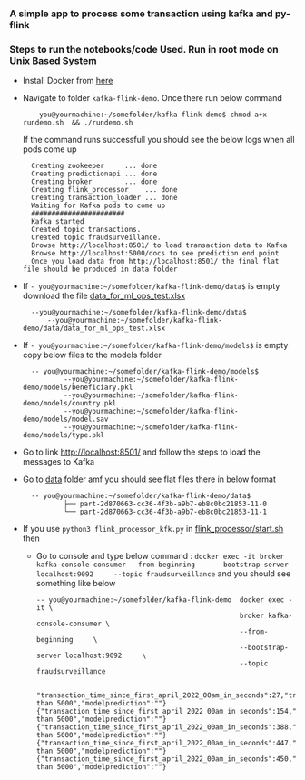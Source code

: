 ### A simple app to process some transaction using kafka and py-flink


### Steps to run the notebooks/code Used. Run in root mode on Unix Based System

- Install Docker from [here](https://docs.docker.com/get-docker/)

- Navigate to folder `kafka-flink-demo`. Once there run below command

        - you@yourmachine:~/somefolder/kafka-flink-demo$ chmod a+x rundemo.sh  && ./rundemo.sh
        
    If the command runs successfull you should see the below logs when all pods come up
    
        Creating zookeeper     ... done
        Creating predictionapi ... done
        Creating broker        ... done
        Creating flink_processor    ... done
        Creating transaction_loader ... done
        Waiting for Kafka pods to come up
        #######################   
        Kafka started
        Created topic transactions.
        Created topic fraudsurveillance.
        Browse http://localhost:8501/ to load transaction data to Kafka
        Browse http://localhost:5000/docs to see prediction end point
        Once you load data from http://localhost:8501/ the final flat file should be produced in data folder

- If `- you@yourmachine:~/somefolder/kafka-flink-demo/data$` is empty download the file [data_for_ml_ops_test.xlsx]()

        --you@yourmachine:~/somefolder/kafka-flink-demo/data$
            --you@yourmachine:~/somefolder/kafka-flink-demo/data/data_for_ml_ops_test.xlsx

- If `- you@yourmachine:~/somefolder/kafka-flink-demo/models$` is empty copy below files to the models folder

        -- you@yourmachine:~/somefolder/kafka-flink-demo/models$
                --you@yourmachine:~/somefolder/kafka-flink-demo/models/beneficiary.pkl
                --you@yourmachine:~/somefolder/kafka-flink-demo/models/country.pkl
                --you@yourmachine:~/somefolder/kafka-flink-demo/models/model.sav
                --you@yourmachine:~/somefolder/kafka-flink-demo/models/type.pkl

- Go to link [http://localhost:8501/](http://localhost:8501/) and follow the steps to load the messages to Kafka

- Go to [data](/data) folder amf you should see flat files there in below format

        -- you@yourmachine:~/somefolder/kafka-flink-demo/data$
                ├── part-2d870663-cc36-4f3b-a9b7-eb8c0bc21853-11-0
                └── part-2d870663-cc36-4f3b-a9b7-eb8c0bc21853-11-1

- If you use `python3 flink_processor_kfk.py` in  [flink_processor/start.sh](/flink_processor/start.sh) then 

  - Go to console and type below  command : `docker exec -it broker kafka-console-consumer --from-beginning     --bootstrap-server localhost:9092     --topic fraudsurveillance` and you should see something like below
        
        -- you@yourmachine:~/somefolder/kafka-flink-demo  docker exec -it \
                                                          broker kafka-console-consumer \
                                                          --from-beginning     \
                                                          --bootstrap-server localhost:9092     \
                                                          --topic fraudsurveillance
    

        "transaction_time_since_first_april_2022_00am_in_seconds":27,"transaction_amount":11.11,"beneficiary":"Mike","type":"credit_card","country":"France","Flag":"Greater than 5000","modelprediction":""}
        {"transaction_time_since_first_april_2022_00am_in_seconds":154,"transaction_amount":11.11,"beneficiary":"BeerFactory","type":"debit_card","country":"France","Flag":"Greater than 5000","modelprediction":""}
        {"transaction_time_since_first_april_2022_00am_in_seconds":388,"transaction_amount":10.26,"beneficiary":"BeerDream","type":"credit_card","country":"Singapore","Flag":"Greater than 5000","modelprediction":""}
        {"transaction_time_since_first_april_2022_00am_in_seconds":447,"transaction_amount":32.37,"beneficiary":"BeerDream","type":"credit_card","country":"France","Flag":"Greater than 5000","modelprediction":""}
        {"transaction_time_since_first_april_2022_00am_in_seconds":450,"transaction_amount":3826.0,"beneficiary":"Mike","type":"credit_card","country":"France","Flag":"Greater than 5000","modelprediction":""}